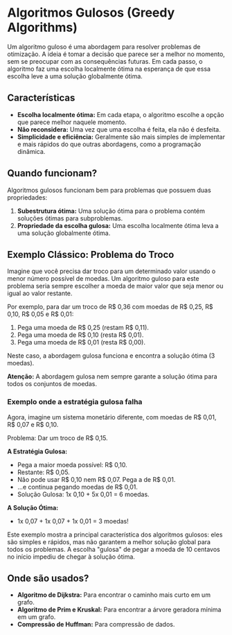 # Algoritmos Gulosos (Greedy Algorithms)

Um algoritmo guloso é uma abordagem para resolver problemas de otimização. A ideia é tomar a decisão que parece ser a melhor no momento, sem se preocupar com as consequências futuras. Em cada passo, o algoritmo faz uma escolha localmente ótima na esperança de que essa escolha leve a uma solução globalmente ótima.

## Características

- **Escolha localmente ótima:** Em cada etapa, o algoritmo escolhe a opção que parece melhor naquele momento.
- **Não reconsidera:** Uma vez que uma escolha é feita, ela não é desfeita.
- **Simplicidade e eficiência:** Geralmente são mais simples de implementar e mais rápidos do que outras abordagens, como a programação dinâmica.

## Quando funcionam?

Algoritmos gulosos funcionam bem para problemas que possuem duas propriedades:

1.  **Subestrutura ótima:** Uma solução ótima para o problema contém soluções ótimas para subproblemas.
2.  **Propriedade da escolha gulosa:** Uma escolha localmente ótima leva a uma solução globalmente ótima.

## Exemplo Clássico: Problema do Troco

Imagine que você precisa dar troco para um determinado valor usando o menor número possível de moedas. Um algoritmo guloso para este problema seria sempre escolher a moeda de maior valor que seja menor ou igual ao valor restante.

Por exemplo, para dar um troco de R$ 0,36 com moedas de R$ 0,25, R$ 0,10, R$ 0,05 e R$ 0,01:

1.  Pega uma moeda de R$ 0,25 (restam R$ 0,11).
2.  Pega uma moeda de R$ 0,10 (resta R$ 0,01).
3.  Pega uma moeda de R$ 0,01 (resta R$ 0,00).

Neste caso, a abordagem gulosa funciona e encontra a solução ótima (3 moedas).

**Atenção:** A abordagem gulosa nem sempre garante a solução ótima para todos os conjuntos de moedas.

### Exemplo onde a estratégia gulosa falha

Agora, imagine um sistema monetário diferente, com moedas de R$ 0,01, R$ 0,07 e R$ 0,10.

Problema: Dar um troco de R$ 0,15.

**A Estratégia Gulosa:**

- Pega a maior moeda possível: R$ 0,10.
- Restante: R$ 0,05.
- Não pode usar R$ 0,10 nem R$ 0,07. Pega a de R$ 0,01.
- ...e continua pegando moedas de R$ 0,01.
- Solução Gulosa: 1x 0,10 + 5x 0,01 = 6 moedas.

**A Solução Ótima:**

- 1x 0,07 + 1x 0,07 + 1x 0,01 = 3 moedas!

Este exemplo mostra a principal característica dos algoritmos gulosos: eles são simples e rápidos, mas não garantem a melhor solução global para todos os problemas. A escolha "gulosa" de pegar a moeda de 10 centavos no início impediu de chegar à solução ótima.

## Onde são usados?

- **Algoritmo de Dijkstra:** Para encontrar o caminho mais curto em um grafo.
- **Algoritmo de Prim e Kruskal:** Para encontrar a árvore geradora mínima em um grafo.
- **Compressão de Huffman:** Para compressão de dados.
